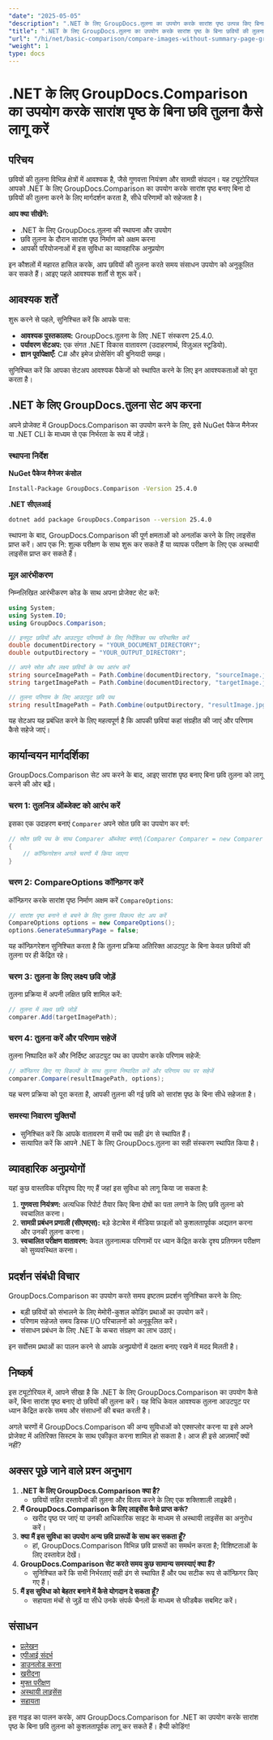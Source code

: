 ```yaml
---
"date": "2025-05-05"
"description": ".NET के लिए GroupDocs.तुलना का उपयोग करके सारांश पृष्ठ उत्पन्न किए बिना छवियों की तुलना करना सीखें। अपने वर्कफ़्लो को कुशलतापूर्वक सुव्यवस्थित करें।"
"title": ".NET के लिए GroupDocs.तुलना का उपयोग करके सारांश पृष्ठ के बिना छवियों की तुलना कैसे करें"
"url": "/hi/net/basic-comparison/compare-images-without-summary-page-groupdocs-net/"
"weight": 1
type: docs
---
```

# .NET के लिए GroupDocs.Comparison का उपयोग करके सारांश पृष्ठ के बिना छवि तुलना कैसे लागू करें

## परिचय

छवियों की तुलना विभिन्न क्षेत्रों में आवश्यक है, जैसे गुणवत्ता नियंत्रण और सामग्री संपादन। यह ट्यूटोरियल आपको .NET के लिए GroupDocs.Comparison का उपयोग करके सारांश पृष्ठ बनाए बिना दो छवियों की तुलना करने के लिए मार्गदर्शन करता है, सीधे परिणामों को सहेजता है।

**आप क्या सीखेंगे:**
- .NET के लिए GroupDocs.तुलना की स्थापना और उपयोग
- छवि तुलना के दौरान सारांश पृष्ठ निर्माण को अक्षम करना
- आपकी परियोजनाओं में इस सुविधा का व्यावहारिक अनुप्रयोग

इन कौशलों में महारत हासिल करके, आप छवियों की तुलना करते समय संसाधन उपयोग को अनुकूलित कर सकते हैं। आइए पहले आवश्यक शर्तों से शुरू करें।

## आवश्यक शर्तें

शुरू करने से पहले, सुनिश्चित करें कि आपके पास:
- **आवश्यक पुस्तकालय:** GroupDocs.तुलना के लिए .NET संस्करण 25.4.0.
- **पर्यावरण सेटअप:** एक संगत .NET विकास वातावरण (उदाहरणार्थ, विज़ुअल स्टूडियो).
- **ज्ञान पूर्वापेक्षाएँ:** C# और इमेज प्रोसेसिंग की बुनियादी समझ।

सुनिश्चित करें कि आपका सेटअप आवश्यक पैकेजों को स्थापित करने के लिए इन आवश्यकताओं को पूरा करता है।

## .NET के लिए GroupDocs.तुलना सेट अप करना

अपने प्रोजेक्ट में GroupDocs.Comparison का उपयोग करने के लिए, इसे NuGet पैकेज मैनेजर या .NET CLI के माध्यम से एक निर्भरता के रूप में जोड़ें।

### स्थापना निर्देश

**NuGet पैकेज मैनेजर कंसोल**
```bash
Install-Package GroupDocs.Comparison -Version 25.4.0
```

**.NET सीएलआई**
```bash
dotnet add package GroupDocs.Comparison --version 25.4.0
```

स्थापना के बाद, GroupDocs.Comparison की पूर्ण क्षमताओं को अनलॉक करने के लिए लाइसेंस प्राप्त करें। आप एक नि: शुल्क परीक्षण के साथ शुरू कर सकते हैं या व्यापक परीक्षण के लिए एक अस्थायी लाइसेंस प्राप्त कर सकते हैं।

### मूल आरंभीकरण

निम्नलिखित आरंभीकरण कोड के साथ अपना प्रोजेक्ट सेट करें:

```csharp
using System;
using System.IO;
using GroupDocs.Comparison;

// इनपुट छवियों और आउटपुट परिणामों के लिए निर्देशिका पथ परिभाषित करें
double documentDirectory = "YOUR_DOCUMENT_DIRECTORY";
double outputDirectory = "YOUR_OUTPUT_DIRECTORY";

// अपने स्रोत और लक्ष्य छवियों के पथ आरंभ करें
string sourceImagePath = Path.Combine(documentDirectory, "sourceImage.jpg");
string targetImagePath = Path.Combine(documentDirectory, "targetImage.jpg");

// तुलना परिणाम के लिए आउटपुट छवि पथ
string resultImagePath = Path.Combine(outputDirectory, "resultImage.jpg");
```

यह सेटअप यह प्रबंधित करने के लिए महत्वपूर्ण है कि आपकी छवियां कहां संग्रहीत की जाएं और परिणाम कैसे सहेजे जाएं।

## कार्यान्वयन मार्गदर्शिका

GroupDocs.Comparison सेट अप करने के बाद, आइए सारांश पृष्ठ बनाए बिना छवि तुलना को लागू करने की ओर बढ़ें।

### चरण 1: तुलनित्र ऑब्जेक्ट को आरंभ करें

इसका एक उदाहरण बनाएं `Comparer` अपने स्रोत छवि का उपयोग कर वर्ग:

```csharp
// स्रोत छवि पथ के साथ Comparer ऑब्जेक्ट बनाएं\(Comparer Comparer = new Comparer(sourceImagePath)) का उपयोग करके
{
    // कॉन्फ़िगरेशन अगले चरणों में किया जाएगा
}
```

### चरण 2: CompareOptions कॉन्फ़िगर करें

कॉन्फ़िगर करके सारांश पृष्ठ निर्माण अक्षम करें `CompareOptions`:

```csharp
// सारांश पृष्ठ बनाने से बचने के लिए तुलना विकल्प सेट अप करें
CompareOptions options = new CompareOptions();
options.GenerateSummaryPage = false;
```

यह कॉन्फ़िगरेशन सुनिश्चित करता है कि तुलना प्रक्रिया अतिरिक्त आउटपुट के बिना केवल छवियों की तुलना पर ही केंद्रित रहे।

### चरण 3: तुलना के लिए लक्ष्य छवि जोड़ें

तुलना प्रक्रिया में अपनी लक्षित छवि शामिल करें:

```csharp
// तुलना में लक्ष्य छवि जोड़ें
comparer.Add(targetImagePath);
```

### चरण 4: तुलना करें और परिणाम सहेजें

तुलना निष्पादित करें और निर्दिष्ट आउटपुट पथ का उपयोग करके परिणाम सहेजें:

```csharp
// कॉन्फ़िगर किए गए विकल्पों के साथ तुलना निष्पादित करें और परिणाम पथ पर सहेजें
comparer.Compare(resultImagePath, options);
```

यह चरण प्रक्रिया को पूरा करता है, आपकी तुलना की गई छवि को सारांश पृष्ठ के बिना सीधे सहेजता है।

### समस्या निवारण युक्तियों

- सुनिश्चित करें कि आपके वातावरण में सभी पथ सही ढंग से स्थापित हैं।
- सत्यापित करें कि आपने .NET के लिए GroupDocs.तुलना का सही संस्करण स्थापित किया है।

## व्यावहारिक अनुप्रयोगों

यहां कुछ वास्तविक परिदृश्य दिए गए हैं जहां इस सुविधा को लागू किया जा सकता है:
1. **गुणवत्ता नियंत्रण:** अत्यधिक रिपोर्ट तैयार किए बिना दोषों का पता लगाने के लिए छवि तुलना को स्वचालित करना।
2. **सामग्री प्रबंधन प्रणाली (सीएमएस):** बड़े डेटाबेस में मीडिया फ़ाइलों को कुशलतापूर्वक अद्यतन करना और उनकी तुलना करना।
3. **स्वचालित परीक्षण वातावरण:** केवल तुलनात्मक परिणामों पर ध्यान केंद्रित करके दृश्य प्रतिगमन परीक्षण को सुव्यवस्थित करना।

## प्रदर्शन संबंधी विचार

GroupDocs.Comparison का उपयोग करते समय इष्टतम प्रदर्शन सुनिश्चित करने के लिए:
- बड़ी छवियों को संभालने के लिए मेमोरी-कुशल कोडिंग प्रथाओं का उपयोग करें।
- परिणाम सहेजते समय डिस्क I/O परिचालनों को अनुकूलित करें।
- संसाधन प्रबंधन के लिए .NET के कचरा संग्रहण का लाभ उठाएं।

इन सर्वोत्तम प्रथाओं का पालन करने से आपके अनुप्रयोगों में दक्षता बनाए रखने में मदद मिलती है।

## निष्कर्ष

इस ट्यूटोरियल में, आपने सीखा है कि .NET के लिए GroupDocs.Comparison का उपयोग कैसे करें, बिना सारांश पृष्ठ बनाए दो छवियों की तुलना करें। यह विधि केवल आवश्यक तुलना आउटपुट पर ध्यान केंद्रित करके समय और संसाधनों की बचत करती है।

अगले चरणों में GroupDocs.Comparison की अन्य सुविधाओं को एक्सप्लोर करना या इसे अपने प्रोजेक्ट में अतिरिक्त सिस्टम के साथ एकीकृत करना शामिल हो सकता है। आज ही इसे आज़माएँ क्यों नहीं?

## अक्सर पूछे जाने वाले प्रश्न अनुभाग

1. **.NET के लिए GroupDocs.Comparison क्या है?**
   - छवियों सहित दस्तावेजों की तुलना और विलय करने के लिए एक शक्तिशाली लाइब्रेरी।
2. **मैं GroupDocs.Comparison के लिए लाइसेंस कैसे प्राप्त करूं?**
   - खरीद पृष्ठ पर जाएं या उनकी आधिकारिक साइट के माध्यम से अस्थायी लाइसेंस का अनुरोध करें।
3. **क्या मैं इस सुविधा का उपयोग अन्य छवि प्रारूपों के साथ कर सकता हूँ?**
   - हां, GroupDocs.Comparison विभिन्न छवि प्रारूपों का समर्थन करता है; विशिष्टताओं के लिए दस्तावेज़ देखें।
4. **GroupDocs.Comparison सेट करते समय कुछ सामान्य समस्याएं क्या हैं?**
   - सुनिश्चित करें कि सभी निर्भरताएं सही ढंग से स्थापित हैं और पथ सटीक रूप से कॉन्फ़िगर किए गए हैं।
5. **मैं इस सुविधा को बेहतर बनाने में कैसे योगदान दे सकता हूँ?**
   - सहायता मंचों से जुड़ें या सीधे उनके संपर्क चैनलों के माध्यम से फीडबैक सबमिट करें।

## संसाधन

- [प्रलेखन](https://docs.groupdocs.com/comparison/net/)
- [एपीआई संदर्भ](https://reference.groupdocs.com/comparison/net/)
- [डाउनलोड करना](https://releases.groupdocs.com/comparison/net/)
- [खरीदना](https://purchase.groupdocs.com/buy)
- [मुफ्त परीक्षण](https://releases.groupdocs.com/comparison/net/)
- [अस्थायी लाइसेंस](https://purchase.groupdocs.com/temporary-license/)
- [सहायता](https://forum.groupdocs.com/c/comparison/)

इस गाइड का पालन करके, आप GroupDocs.Comparison for .NET का उपयोग करके सारांश पृष्ठ के बिना छवि तुलना को कुशलतापूर्वक लागू कर सकते हैं। हैप्पी कोडिंग!